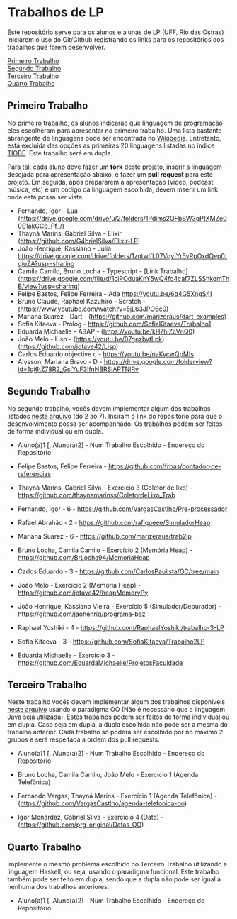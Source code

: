 # Trabalhos de LP

Este repositório serve para os alunos e alunas de LP (UFF, Rio das Ostras) iniciarem o uso do Git/Github registrando os links para os repositórios dos trabalhos que forem desenvolver.

[Primeiro Trabalho](#primeiro-trabalho)\
[Segundo Trabalho](#segundo-trabalho)\
[Terceiro Trabalho](#terceiro-trabalho)\
[Quarto Trabalho](#quarto-trabalho)

## Primeiro Trabalho

No primeiro trabalho, os alunos indicarão que linguagem de programação eles escolheram para apresentar no primeiro trabalho. Uma lista bastante abrangente de linguagens pode ser encontrada no [Wikipedia](https://en.wikipedia.org/wiki/List_of_programming_languages). Entretanto, está excluída das opções as primeiras 20 linguagens listadas no índice [TIOBE](https://www.tiobe.com/tiobe-index/). Este trabalho será em dupla.

Para tal, cada aluno deve fazer um **fork** deste projeto, inserir a linguagem desejada para apresentação abaixo, e fazer um **pull request** para este projeto. Em seguida, após prepararem a apresentação (vídeo, podcast, música, etc) e um código da linguagem escolhida, devem inserir um link onde esta possa ser vista.

- Fernando, Igor - Lua - (https://drive.google.com/drive/u/2/folders/1Pdims2QFbSW3qPtXMZe00E1akCCp_Pf_/)
- Thayná Marins, Gabriel Silva - Elixir (https://github.com/G4brielSilva/Elixir-LP)
- João Henrique, Kassiano - Julia https://drive.google.com/drive/folders/1zntwlfL07VqyIYr5vRpOxdQep0tqiuZA?usp=sharing
- Camila Camilo, Bruno Locha - Typescript - [Link Trabalho] (https://drive.google.com/file/d/1cjPOduaKnY5wQ4fd4caf7ZLSShkqmThB/view?usp=sharing)
- Felipe Bastos, Felipe Ferreira - Ada https://youtu.be/6q4G5XngS4I
- Bruno Claude, Raphael Kazuhiro - Scratch - (https://www.youtube.com/watch?v=5jL63JPO6c0)
- Mariana Suarez - Dart - (https://github.com/marizeraus/dart_examples)
- Sofia Kitaeva - Prolog - https://github.com/SofiaKitaeva/Trabalho1
- Eduarda Michaelle - ABAP - (https://youtu.be/kH7hiZcVnQ0)
- João Melo - Lisp - (https://youtu.be/07gezbytLpk) (https://github.com/jotave42/Lisp)
- Carlos Eduardo  objective c - https://youtu.be/naKycwQpMIs
- Alysson, Mariana Bravo - D - https://drive.google.com/folderview?id=1qi6tZ78R2_GsIYuF3lfnNBRSlAPTNlRv

## Segundo Trabalho

No segundo trabalho, vocês devem implementar algum dos trabalhos listados [neste arquivo](http://www2.ic.uff.br/~bazilio/cursos/lp/material/Trabalhos.pdf) (do 2 ao 7). Insiram o link do repositório para que o desenvolvimento possa ser acompanhado. Os trabalhos podem ser feitos de forma individual ou em dupla.

- Aluno(a)1 [, Aluno(a)2] - Num Trabalho Escolhido - Endereço do Repositório
- Felipe Bastos, Felipe Ferreira - https://github.com/frbas/contador-de-referencias

- Thayná Marins, Gabriel Silva - Exercício 3 (Coletor de lixo) - https://github.com/thaynamarinss/ColetordeLixo_Trab
- Fernando, Igor - 6 - https://github.com/VargasCastlho/Pre-processador
- Rafael Abrahão - 2 - https://github.com/rafiqueee/SimuladorHeap
- Mariana Suarez - 6 - https://github.com/marizeraus/trab2lp
- Bruno Locha, Camila Camilo - Exercício 2 (Memória Heap) - https://github.com/BrLocha94/MemoriaHeap
- Carlos Eduardo -  3 - https://github.com/CarlosPaulista/GC/tree/main
- João Melo - Exercício 2 (Memória Heap) - https://github.com/jotave42/heapMemoryPy
- João Henrique, Kassiano Vieira - Exercício 5 (Simulador/Depurador) - https://github.com/jaohenriq/programa-baz
- Raphael Yoshiki - 4 - https://github.com/RaphaelYoshiki/trabalho-3-LP
- Sofia Kitaeva - 3 - https://github.com/SofiaKitaeva/Trabalho2LP
- Eduarda Michaelle - Exercício 3 - https://github.com/EduardaMichaelle/ProjetosFaculdade

## Terceiro Trabalho

Neste trabalho vocês devem implementar algum dos trabalhos disponíveis [neste arquivo](http://www2.ic.uff.br/~bazilio/cursos/lp/material/ListaExerciciosProgOO.pdf) usando o paradigma OO (Não é necessário que a linguagem Java seja utilizada). Estes trabalhos podem ser feitos de forma individual ou em dupla. Caso seja em dupla, a dupla escolhida não pode ser a mesma do trabalho anterior. Cada trabalho só poderá ser escolhido por no máximo 2 grupos e será respeitada a ordem dos pull requests.

- Aluno(a)1 [, Aluno(a)2] - Num Trabalho Escolhido - Endereço do Repositório

- Bruno Locha, Camila Camilo, João Melo - Exercício 1 (Agenda Telefônica)
- Fernando Vargas, Thayná Marins - Exercício 1 (Agenda Telefônica) - (https://github.com/VargasCastlho/agenda-telefonica-oo)
- Igor Monárdez, Gabriel Silva - Exercício 4 (Data) - (https://github.com/prg-original/Datas_OO)


## Quarto Trabalho

Implemente o mesmo problema escolhido no Terceiro Trabalho utilizando a linguagem Haskell, ou seja, usando o paradigma funcional. Este trabalho também pode ser feito em dupla, sendo que a dupla não pode ser igual a nenhuma dos trabalhos anteriores.

- Aluno(a)1 [, Aluno(a)2] - Num Trabalho Escolhido - Endereço do Repositório

